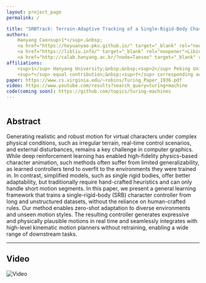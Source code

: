 ```yaml
---
layout: project_page
permalink: /

title: "SRBTrack: Terrain-Adaptive Tracking of a Single-Rigid-Body Character Using Momentum-Mapped Space-Time Optimization"
authors:
    Hanyang Cao<sup>1*</sup>,&nbsp;
    <a href="https://heyuanyao-pku.github.io/" target="_blank" rel="noopener">Heyuan Yao</a><sup>2*</sup>,&nbsp;
    <a href="https://libliu.info/" target="_blank" rel="noopener">Libin Liu</a><sup>2</sup>,&nbsp;
    <a href="http://calab.hanyang.ac.kr/?node=Taesoo" target="_blank" rel="noopener">Taesoo Kwon</a><sup>1†</sup>
affiliations:
    <sup>1</sup> Hanyang University;&nbsp;&nbsp;<sup>2</sup> Peking University<br/>
    <sup>*</sup> equal contribution;&nbsp;<sup>†</sup> corresponding author
paper: https://www.cs.virginia.edu/~robins/Turing_Paper_1936.pdf
video: https://www.youtube.com/results?search_query=turing+machine
code(coming soon): https://github.com/topics/turing-machines
---
```


<!-- Using HTML to center the abstract -->
<div class="columns is-centered has-text-centered">
    <div class="column is-four-fifths">
        <h2>Abstract</h2>
        <div class="content has-text-justified">
Generating realistic and robust motion for virtual characters under complex physical conditions, such as irregular terrain, real-time control scenarios, and external disturbances, remains a key challenge in computer graphics. While deep reinforcement learning has enabled high-fidelity physics-based character animation, such methods often suffer from limited generalizability, as learned controllers tend to overfit to the environments they were trained in. In contrast, simplified models, such as single rigid bodies, offer better adaptability, but traditionally require hand-crafted heuristics and can only handle short motion segments. In this paper, we present a general learning framework that trains a single-rigid-body (SRB) character controller from long and unstructured datasets, without the reliance on human-crafted rules. Our method enables zero-shot adaptation to diverse environments and unseen motion styles. The resulting controller generates expressive and physically plausible motions in real time and seamlessly integrates with high-level kinematic motion planners without retraining, enabling a wide range of downstream tasks.
        </div>
    </div>
</div>

---

## Video
![Video](https://youtu.be/yf_V8TVO71s)

```
